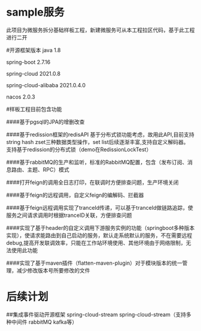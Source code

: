 # sample服务

此项目为微服务拆分基础样板工程，新建微服务可从本工程拉区代码，基于此工程进行二开


#开源框架版本
java 1.8

spring-boot 2.7.16

spring-cloud 2021.0.8

spring-cloud-alibaba 2021.0.4.0

nacos 2.0.3

#样板工程目前包含功能

####基于pgsql的JPA的增删改查

####基于redission框架的redisAPI
基于分布式锁功能考虑，故用此API,目前支持 string hash zset三种数据类型操作，set list后续逐渐丰富,支持自定义解码器。
支持基于redission的分布式锁（demo在RedissionLockTest）

####基于rabbitMQ的生产和监听，标准的RabbitMQ配置，包含（发布订阅、消息路由、主题、RPC）模式

####打开feign的调用全日志打印，在联调时方便排查问题，生产环境关闭

####基于feign的远程调用，自定义feign的编解码、拦截器

####基于feign远程调用实现了tranceId传递，可以基于tranceId做链路追踪，使服务之间请求调用时根据tranceID关联，方便排查问题

####实现了基于header的自定义调用下游服务实例的功能（springboot多种版本实现），使请求能路由到自己启动的服务，默认走系统默认的服务，不在需要远程debug,提高开发联调效率，只能在工作站环境使用、其他环境由于网络限制，无法使用此功能

####实现了基于maven插件（flatten-maven-plugin）对于模块版本的统一管理，减少修改版本号所要修改的文件

# 后续计划
##集成事件驱动开源框架 spring-cloud-stream
    spring-cloud-stream（支持多种中间件 rabbitMQ kafka等）